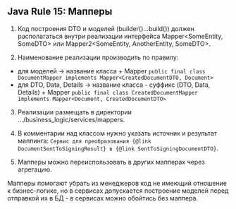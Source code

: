 ## Java Rule 15: Мапперы

1. Код построения DTO и моделей (builder()...build()) должен располагаться внутри реализации интерфейса
Mapper<SomeEntity, SomeDTO> или Mapper2<SomeEntity, AnotherEntity, SomeDTO>.

2. Наименование реализации производить по правилу:
 - для моделей -> название класса + Mapper
`public final class DocumentMapper implements Mapper<CreatedDocumentDTO, Document>`
- для DTO, Data, Details -> название класса - суффикс (DTO, Data, Details) + Mapper
`public final class CreatedDocumentMapper implements Mapper<Document, CreatedDocumentDTO>`

3. Реализации размещать в директории .../business_logic/services/mappers.

4. В комментарии над классом нужно указать источник и результат маппинга:
`Сервис для преобразования {@link DocumentSentToSigningResult} в {@link SentToSigningDocumentDTO}`.

5. Мапперы можно переиспользовать в других мапперах через агрегацию.

Мапперы помогают убрать из менеджеров код не имеющий отношение к бизнес-логике, но в сервисах допускается построение
моделей перед отправкой их в БД - в сервисах можно обойтись без маппера.
